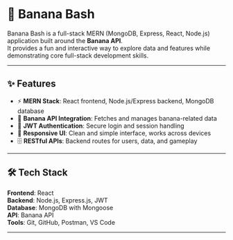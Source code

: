 # 🍌 Banana Bash

Banana Bash is a full-stack MERN (MongoDB, Express, React, Node.js) application built around the **Banana API**.  
It provides a fun and interactive way to explore data and features while demonstrating core full-stack development skills.

---

## ✨ Features
- ⚡ **MERN Stack**: React frontend, Node.js/Express backend, MongoDB database  
- 🍌 **Banana API Integration**: Fetches and manages banana-related data  
- 🔐 **JWT Authentication**: Secure login and session handling  
- 📱 **Responsive UI**: Clean and simple interface, works across devices  
- 🗄️ **RESTful APIs**: Backend routes for users, data, and gameplay  

---

## 🛠️ Tech Stack
**Frontend**: React  
**Backend**: Node.js, Express.js, JWT  
**Database**: MongoDB with Mongoose  
**API**: Banana API  
**Tools**: Git, GitHub, Postman, VS Code  

---
